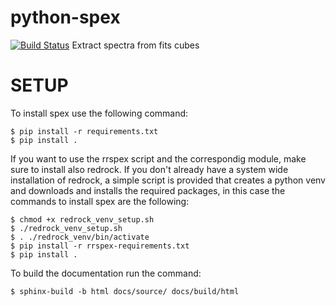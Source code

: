 # python-spex
[![Build Status](https://app.travis-ci.com/mauritiusdadd/python-spex.svg?token=fRNrxziGGvs3HmNyD6gZ&branch=main)](https://app.travis-ci.com/mauritiusdadd/python-spex)
Extract spectra from fits cubes

# SETUP

To install spex use the following command:

    $ pip install -r requirements.txt
    $ pip install .

If you want to use the rrspex script and the correspondig module, make sure to install also redrock. If you don't already have a system wide installation of redrock, a simple script is provided that creates a python venv and downloads and installs the required packages, in this case the commands to install spex are the following:

    $ chmod +x redrock_venv_setup.sh
    $ ./redrock_venv_setup.sh
    $ . ./redrock_venv/bin/activate
    $ pip install -r rrspex-requirements.txt
    $ pip install .


To build the documentation run the command:

    $ sphinx-build -b html docs/source/ docs/build/html
